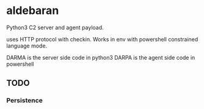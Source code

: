 # aldebaran
Python3 C2 server and agent payload.

uses HTTP protocol with checkin. Works in env with powershell constrained language mode.

DARMA is the server side code in python3
DARPA is the agent side code in powershell

## TODO
### Persistence
